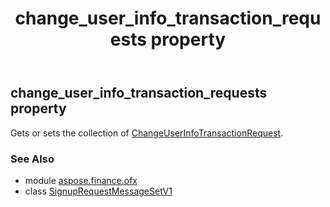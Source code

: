 ﻿---
title: change_user_info_transaction_requests property
second_title: Aspose.Finance for Python via .NET API References
description: 
type: docs
weight: 70
url: /python-net/aspose.finance.ofx/signuprequestmessagesetv1/change_user_info_transaction_requests/
is_root: false
---

## change_user_info_transaction_requests property


Gets or sets the collection of [ChangeUserInfoTransactionRequest](/finance/python-net/aspose.finance.ofx.signup/changeuserinfotransactionrequest).

### See Also
* module [aspose.finance.ofx](../../)
* class [SignupRequestMessageSetV1](/finance/python-net/aspose.finance.ofx/signuprequestmessagesetv1)
